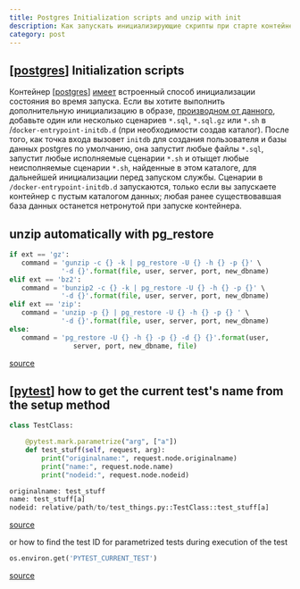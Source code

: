 ```yaml
---
title: Postgres Initialization scripts and unzip with init
description: Как запускать инициализирующие скрипты при старте контейнера с postgres и немного о pytest
category: post
---
```

## [[postgres]] Initialization scripts

Контейнер [[postgres]] [имеет](https://hub.docker.com/_/postgres?tab=description) встроенный способ инициализации состояния во время запуска. Если вы хотите выполнить дополнительную инициализацию в образе, [производном от данного](https://hub.docker.com/_/postgres), добавьте один или несколько сценариев `*.sql`, `*.sql.gz` или `*.sh` в /`docker-entrypoint-initdb.d` (при необходимости создав каталог). После того, как точка входа вызовет `initdb` для создания пользователя и базы данных postgres по умолчанию, она запустит любые файлы `*.sql`, запустит любые исполняемые сценарии `*.sh` и отыщет любые неисполняемые сценарии `*.sh`, найденные в этом каталоге, для дальнейшей инициализации перед запуском службы. Cценарии в `/docker-entrypoint-initdb.d` запускаются, только если вы запускаете контейнер с пустым каталогом данных; любая ранее существовавшая база данных останется нетронутой при запуске контейнера.

## unzip automatically with pg_restore

```python
if ext == 'gz':
   command = 'gunzip -c {} -k | pg_restore -U {} -h {} -p {}' \
             '-d {}'.format(file, user, server, port, new_dbname)
elif ext == 'bz2':
   command = 'bunzip2 -c {} -k | pg_restore -U {} -h {} -p {}' \
             '-d {}'.format(file, user, server, port, new_dbname)
elif ext == 'zip':
   command = 'unzip -p {} | pg_restore -U {} -h {} -p {} ' \
             '-d {}'.format(file, user, server, port, new_dbname)
else:
   command = 'pg_restore -U {} -h {} -p {} -d {} {}'.format(user,
                server, port, new_dbname, file)
```

[source](https://stackoverflow.com/a/23569855/15966204)

## [[pytest]] how to get the current test's name from the setup method

```python
class TestClass:

    @pytest.mark.parametrize("arg", ["a"])
    def test_stuff(self, request, arg):
        print("originalname:", request.node.originalname)
        print("name:", request.node.name)
        print("nodeid:", request.node.nodeid)

originalname: test_stuff
name: test_stuff[a]
nodeid: relative/path/to/test_things.py::TestClass::test_stuff[a]
```

[source](https://stackoverflow.com/a/68804077/15966204)

or how to find the test ID for parametrized tests during execution of the test

```python
os.environ.get('PYTEST_CURRENT_TEST')
```

[source](https://stackoverflow.com/a/67052616/15966204)

[//begin]: # "Autogenerated link references for markdown compatibility"
[postgres]: ../notes/postgres "Postgres"
[pytest]: ../notes/pytest "Pytest"
[//end]: # "Autogenerated link references"